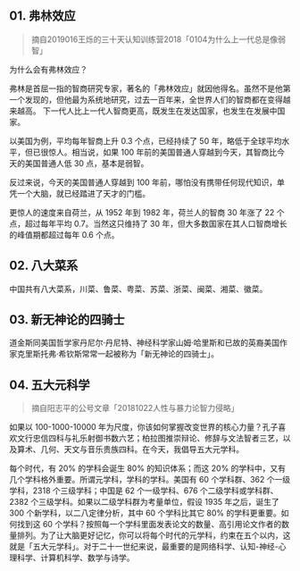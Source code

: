 ## 01. 弗林效应
> 摘自2019016王烁的三十天认知训练营2018「0104为什么上一代总是像弱智」

为什么会有弗林效应？

弗林是首屈一指的智商研究专家，著名的「弗林效应」就因他得名。虽然不是他第一个发现的，但他最为系统地研究，过去一百年来，全世界人们的智商都在变得越来越高。 下一代人比上一代人智商更高，既发生在发达国家，也发生在发展中国家。

以美国为例，平均每年智商上升 0.3 个点，已经持续了 50 年，略低于全球平均水平，但已很惊人。相当说，如果 100 年前的美国普通人穿越到今天，其智商比今天的美国普通人低 30 点，基本是弱智。

反过来说，今天的美国普通人穿越到 100 年前，哪怕没有携带任何现代知识，单凭一个大脑，就已经踏进了天才的门槛。

更惊人的速度来自荷兰，从 1952 年到 1982 年，荷兰人的智商 30 年涨了 22 个点，超过每年平均 0.7。当然这只维持了 30 年，但大多数国家在其人口智商增长的峰值期都超过每年 0.6 个点。

## 02. 八大菜系
中国共有八大菜系，川菜、鲁菜、粤菜、苏菜、浙菜、闽菜、湘菜、徽菜。

## 03. 新无神论的四骑士
道金斯同美国哲学家丹尼尔·丹尼特、神经科学家山姆·哈里斯和已故的英裔美国作家克里斯托弗·希钦斯常常一起被称为「新无神论的四骑士」。

## 04. 五大元科学
> 摘自阳志平的公号文章「20181022人性与暴力论智力侵略」

如果以 100-1000-10000 年为尺度，你该如何掌握改变世界的核心力量？孔子喜欢文行忠信四科与礼乐射御书数六艺；柏拉图推崇辩论、修辞与文法智者三艺，以及算术、几何、天文与音乐贵族四科。在今天，我倡导五大元学科。

每个时代，有 20% 的学科会诞生 80% 的知识体系；而这 20% 的学科中，又有几个学科格外重要。所谓元学科，学科的学科。美国有 60 个学科群、362 个一级学科，2318 个三级学科；中国是 62 个一级学科、676 个二级学科或学科群、2382 个三级学科。如果以二级学科群为考量单位，假设 1935 年之后，诞生了 300 个新学科，以二八定律分析，其中 60 个学科比其它 80% 的学科更重要。如何找到这 60 个学科？按照每一个学科里面发表论文的数量、高引用论文作者的数量排列。为了让大脑更好记忆，你可以将每个时代的元学科，约束在五个以内，这就是「五大元学科」。对于二十一世纪来说，最重要的是网络科学、认知-神经-心理科学、计算机科学、数学与诗学。
